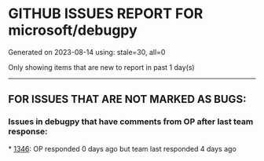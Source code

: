
# GITHUB ISSUES REPORT FOR microsoft/debugpy


Generated on 2023-08-14 using: stale=30, all=0


Only showing items that are new to report in past 1 day(s)


---

## FOR ISSUES THAT ARE NOT MARKED AS BUGS:


### Issues in debugpy that have comments from OP after last team response:


\* [1346](https://github.com/microsoft/debugpy/issues/1346 "Using rich.print() instead of print() in (evaluate in) debug console"): OP responded 0 days ago but team last responded 4 days ago
